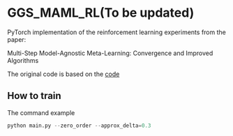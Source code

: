 #  GGS_MAML_RL(To be updated)
PyTorch implementation of the reinforcement learning experiments from the paper:

Multi-Step Model-Agnostic Meta-Learning: Convergence and Improved Algorithms

The original code is based on the [code](https://github.com/tristandeleu/pytorch-maml-rl)

## How to train
The command example
```python
python main.py --zero_order --approx_delta=0.3
```
